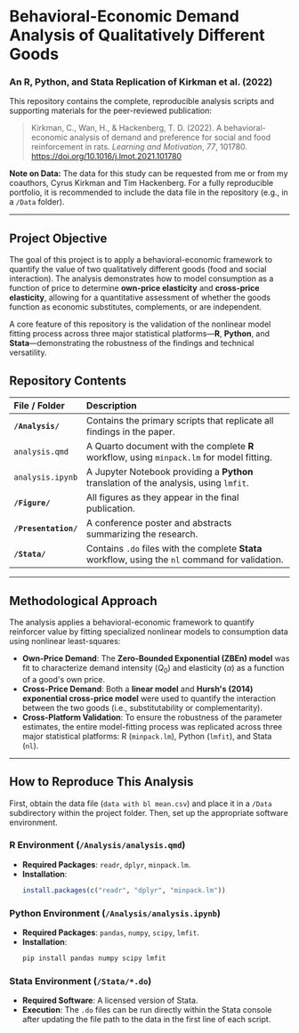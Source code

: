 # Behavioral-Economic Demand Analysis of Qualitatively Different Goods
### An R, Python, and Stata Replication of Kirkman et al. (2022)

This repository contains the complete, reproducible analysis scripts and supporting materials for the peer-reviewed publication:

> Kirkman, C., Wan, H., & Hackenberg, T. D. (2022). A behavioral-economic analysis of demand and preference for social and food reinforcement in rats. *Learning and Motivation*, *77*, 101780. https://doi.org/10.1016/j.lmot.2021.101780

**Note on Data:** The data for this study can be requested from me or from my coauthors, Cyrus Kirkman and Tim Hackenberg. For a fully reproducible portfolio, it is recommended to include the data file in the repository (e.g., in a `/Data` folder).

---

## Project Objective

The goal of this project is to apply a behavioral-economic framework to quantify the value of two qualitatively different goods (food and social interaction). The analysis demonstrates how to model consumption as a function of price to determine **own-price elasticity** and **cross-price elasticity**, allowing for a quantitative assessment of whether the goods function as economic substitutes, complements, or are independent.

A core feature of this repository is the validation of the nonlinear model fitting process across three major statistical platforms—**R**, **Python**, and **Stata**—demonstrating the robustness of the findings and technical versatility.

## Repository Contents

| File / Folder | Description |
| :--- | :--- |
| **`/Analysis/`** | Contains the primary scripts that replicate all findings in the paper. |
| `analysis.qmd` | A Quarto document with the complete **R** workflow, using `minpack.lm` for model fitting. |
| `analysis.ipynb` | A Jupyter Notebook providing a **Python** translation of the analysis, using `lmfit`. |
| **`/Figure/`** | All figures as they appear in the final publication. |
| **`/Presentation/`** | A conference poster and abstracts summarizing the research. |
| **`/Stata/`** | Contains `.do` files with the complete **Stata** workflow, using the `nl` command for validation. |

---

## Methodological Approach

The analysis applies a behavioral-economic framework to quantify reinforcer value by fitting specialized nonlinear models to consumption data using nonlinear least-squares:

* **Own-Price Demand**: The **Zero-Bounded Exponential (ZBEn) model** was fit to characterize demand intensity ($Q_0$) and elasticity ($\alpha$) as a function of a good's own price.
* **Cross-Price Demand**: Both a **linear model** and **Hursh's (2014) exponential cross-price model** were used to quantify the interaction between the two goods (i.e., substitutability or complementarity).
* **Cross-Platform Validation**: To ensure the robustness of the parameter estimates, the entire model-fitting process was replicated across three major statistical platforms: R (`minpack.lm`), Python (`lmfit`), and Stata (`nl`).

---

## How to Reproduce This Analysis

First, obtain the data file (`data with bl mean.csv`) and place it in a `/Data` subdirectory within the project folder. Then, set up the appropriate software environment.

### R Environment (`/Analysis/analysis.qmd`)

* **Required Packages**: `readr`, `dplyr`, `minpack.lm`.
* **Installation**:
    ```R
    install.packages(c("readr", "dplyr", "minpack.lm"))
    ```

### Python Environment (`/Analysis/analysis.ipynb`)

* **Required Packages**: `pandas`, `numpy`, `scipy`, `lmfit`.
* **Installation**:
    ```bash
    pip install pandas numpy scipy lmfit
    ```

### Stata Environment (`/Stata/*.do`)

* **Required Software**: A licensed version of Stata.
* **Execution**: The `.do` files can be run directly within the Stata console after updating the file path to the data in the first line of each script.